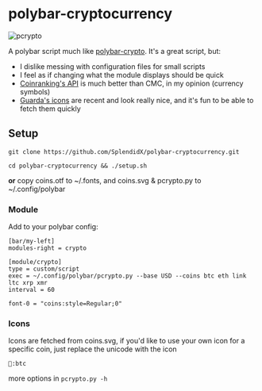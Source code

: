 # polybar-cryptocurrency

![pcrypto](https://user-images.githubusercontent.com/21110159/64199525-30750300-ce93-11e9-812b-0eaf94494b1f.png)

A polybar script much like [polybar-crypto](https://github.com/willHol/polybar-crypto).
It's a great script, but: 
* I dislike messing with configuration files for small scripts
* I feel as if changing what the module displays should be quick
* [Coinranking's API](https://docs.coinranking.com/public) is much better than CMC, in my opinion (currency symbols)
* [Guarda's icons](https://github.com/guardaco/crypto-icons) are recent and look really nice, and it's fun to be able to fetch them quickly

## Setup
```
git clone https://github.com/SplendidX/polybar-cryptocurrency.git

cd polybar-cryptocurrency && ./setup.sh
```
__or__ copy coins.otf to ~/.fonts, and coins.svg & pcrypto.py to ~/.config/polybar

### Module
Add to your polybar config:
```
[bar/my-left]
modules-right = crypto

[module/crypto]
type = custom/script
exec = ~/.config/polybar/pcrypto.py --base USD --coins btc eth link ltc xrp xmr
interval = 60

font-0 = "coins:style=Regular;0"
```

### Icons
Icons are fetched from coins.svg, if you'd like to use your own icon for a specific coin, just replace the unicode with the icon
```
:btc
```

more options in `pcrypto.py -h`

